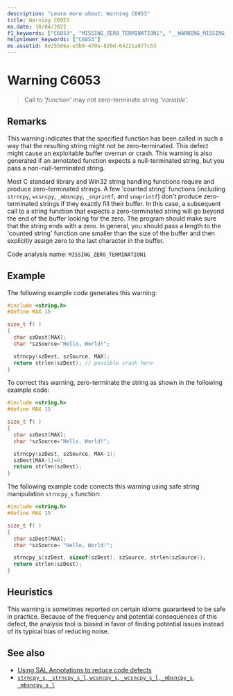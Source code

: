 ```yaml
---
description: "Learn more about: Warning C6053"
title: Warning C6053
ms.date: 10/04/2022
f1_keywords: ["C6053", "MISSING_ZERO_TERMINATION1", "__WARNING_MISSING_ZERO_TERMINATION1"]
helpviewer_keywords: ["C6053"]
ms.assetid: 8e25566a-e3b9-470a-820d-64221a877c53
---
```

# Warning C6053

> Call to '*function*' may not zero-terminate string '*variable*'.

## Remarks

This warning indicates that the specified function has been called in such a way that the resulting string might not be zero-terminated. This defect might cause an exploitable buffer overrun or crash. This warning is also generated if an annotated function expects a null-terminated string, but you pass a non-null-terminated string.

Most C standard library and Win32 string handling functions require and produce zero-terminated strings. A few 'counted string' functions (including `strncpy`, `wcsncpy`, `_mbsncpy`, `_snprintf`, and `snwprintf`) don't produce zero-terminated strings if they exactly fill their buffer. In this case, a subsequent call to a string function that expects a zero-terminated string will go beyond the end of the buffer looking for the zero. The program should make sure that the string ends with a zero. In general, you should pass a length to the 'counted string' function one smaller than the size of the buffer and then explicitly assign zero to the last character in the buffer.

Code analysis name: `MISSING_ZERO_TERMINATION1`

## Example

The following example code generates this warning:

```cpp
#include <string.h>
#define MAX 15

size_t f( )
{
  char szDest[MAX];
  char *szSource="Hello, World!";

  strncpy(szDest, szSource, MAX);
  return strlen(szDest); // possible crash here
}
```

To correct this warning, zero-terminate the string as shown in the following example code:

```cpp
#include <string.h>
#define MAX 15

size_t f( )
{
  char szDest[MAX];
  char *szSource="Hello, World!";

  strncpy(szDest, szSource, MAX-1);
  szDest[MAX-1]=0;
  return strlen(szDest);
}
```

The following example code corrects this warning using safe string manipulation `strncpy_s` function:

```cpp
#include <string.h>
#define MAX 15

size_t f( )
{
  char szDest[MAX];
  char *szSource= "Hello, World!";

  strncpy_s(szDest, sizeof(szDest), szSource, strlen(szSource));
  return strlen(szDest);
}
```

## Heuristics

This warning is sometimes reported on certain idioms guaranteed to be safe in practice. Because of the frequency and potential consequences of this defect, the analysis tool is biased in favor of finding potential issues instead of its typical bias of reducing noise.

## See also

- [Using SAL Annotations to reduce code defects](using-sal-annotations-to-reduce-c-cpp-code-defects.md)
- [`strncpy_s`, `_strncpy_s_l`, `wcsncpy_s`, `_wcsncpy_s_l`, `_mbsncpy_s`, `_mbsncpy_s_l`](../c-runtime-library/reference/strncpy-s-strncpy-s-l-wcsncpy-s-wcsncpy-s-l-mbsncpy-s-mbsncpy-s-l.md)
